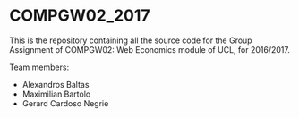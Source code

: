 # COMPGW02_2017

This is the repository containing all the source code for the Group Assignment of COMPGW02: Web Economics module of UCL, for 2016/2017.

Team members:

* Alexandros Baltas
* Maximilian Bartolo
* Gerard Cardoso Negrie


